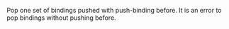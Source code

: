   Pop one set of bindings pushed with push-binding before. It is an error to
  pop bindings without pushing before.